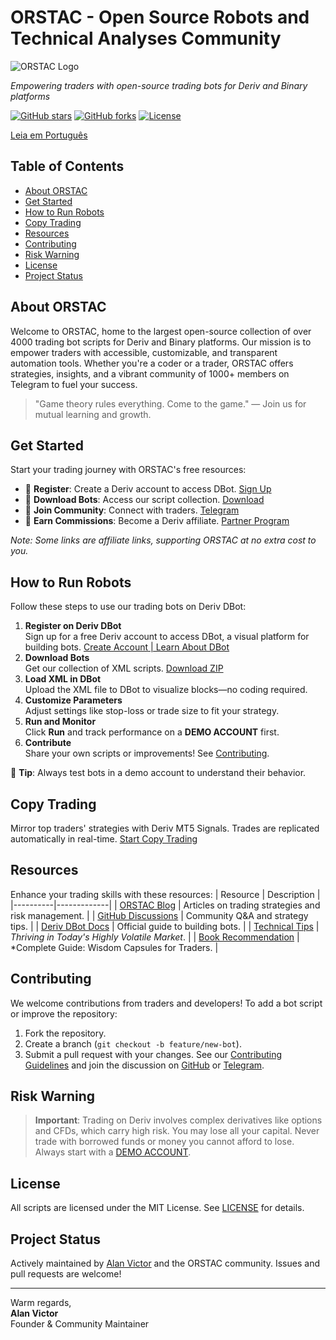 # ORSTAC - Open Source Robots and Technical Analyses Community

![ORSTAC Logo](https://orstac.com/wp-content/uploads/2025/01/cropped-cropped-logo-ORSTAC.webp)

*Empowering traders with open-source trading bots for Deriv and Binary platforms*

[![GitHub stars](https://img.shields.io/github/stars/alanvito1/ORSTAC)](https://github.com/alanvito1/ORSTAC/stargazers)
[![GitHub forks](https://img.shields.io/github/forks/alanvito1/ORSTAC)](https://github.com/alanvito1/ORSTAC/network)
[![License](https://img.shields.io/github/license/alanvito1/ORSTAC)](https://github.com/alanvito1/ORSTAC/blob/main/LICENSE)

[Leia em Português](README.pt-BR.md)

## Table of Contents
- [About ORSTAC](#about-orstac)
- [Get Started](#get-started)
- [How to Run Robots](#how-to-run-robots)
- [Copy Trading](#copy-trading)
- [Resources](#resources)
- [Contributing](#contributing)
- [Risk Warning](#risk-warning)
- [License](#license)
- [Project Status](#project-status)

## About ORSTAC

Welcome to ORSTAC, home to the largest open-source collection of over 4000 trading bot scripts for Deriv and Binary platforms. Our mission is to empower traders with accessible, customizable, and transparent automation tools. Whether you're a coder or a trader, ORSTAC offers strategies, insights, and a vibrant community of 1000+ members on Telegram to fuel your success.

> "Game theory rules everything. Come to the game." — Join us for mutual learning and growth.

## Get Started
Start your trading journey with ORSTAC's free resources:
- 📝 **Register**: Create a Deriv account to access DBot. [Sign Up](https://track.deriv.com/_h1BT0Uryldi34Ib7uprVbWNd7ZgqdRLk/1/)
- 🤖 **Download Bots**: Access our script collection. [Download](https://github.com/alanvito1/ORSTAC/archive/refs/heads/main.zip)
- 💬 **Join Community**: Connect with traders. [Telegram](https://t.me/superbinarybots)
- 💼 **Earn Commissions**: Become a Deriv affiliate. [Partner Program](https://track.deriv.com/_h1BT0Uryldilxv1B6h4gZ2Nd7ZgqdRLk/1/)

*Note: Some links are affiliate links, supporting ORSTAC at no extra cost to you.*

## How to Run Robots
Follow these steps to use our trading bots on Deriv DBot:
1. **Register on Deriv DBot**  
   Sign up for a free Deriv account to access DBot, a visual platform for building bots. [Create Account | Learn About DBot](https://track.deriv.com/_h1BT0Uryldi34Ib7uprVbWNd7ZgqdRLk/1/)
2. **Download Bots**  
   Get our collection of XML scripts. [Download ZIP](https://github.com/alanvito1/ORSTAC/archive/refs/heads/main.zip)
3. **Load XML in DBot**  
   Upload the XML file to DBot to visualize blocks—no coding required.
4. **Customize Parameters**  
   Adjust settings like stop-loss or trade size to fit your strategy.
5. **Run and Monitor**  
   Click **Run** and track performance on a **DEMO ACCOUNT** first.
6. **Contribute**  
   Share your own scripts or improvements! See [Contributing](#contributing).

📌 **Tip**: Always test bots in a demo account to understand their behavior.

## Copy Trading
Mirror top traders' strategies with Deriv MT5 Signals. Trades are replicated automatically in real-time. [Start Copy Trading](https://track.deriv.com/_h1BT0Uryldj45mrAMZ2h2WNd7ZgqdRLk/1/)

## Resources
Enhance your trading skills with these resources:
| Resource | Description |
|----------|-------------|
| [ORSTAC Blog](https://orstac.com) | Articles on trading strategies and risk management. |
| [GitHub Discussions](https://github.com/alanvito1/ORSTAC/discussions) | Community Q&A and strategy tips. |
| [Deriv DBot Docs](https://deriv.com/dbot) | Official guide to building bots. |
| [Technical Tips](https://orstac.com/category/technical-tips/) | *Thriving in Today's Highly Volatile Market*. |
| [Book Recommendation](https://pay.kiwify.com.br/PHsbGPU) | *Complete Guide: Wisdom Capsules for Traders. |

## Contributing
We welcome contributions from traders and developers! To add a bot script or improve the repository:
1. Fork the repository.
2. Create a branch (`git checkout -b feature/new-bot`).
3. Submit a pull request with your changes.
See our [Contributing Guidelines](CONTRIBUTING.md) and join the discussion on [GitHub](https://github.com/alanvito1/ORSTAC/discussions) or [Telegram](https://t.me/superbinarybots).

## Risk Warning
> **Important**: Trading on Deriv involves complex derivatives like options and CFDs, which carry high risk. You may lose all your capital. Never trade with borrowed funds or money you cannot afford to lose. Always start with a [DEMO ACCOUNT](https://track.deriv.com/_h1BT0Uryldi34Ib7uprVbWNd7ZgqdRLk/1/).

## License
All scripts are licensed under the MIT License. See [LICENSE](LICENSE) for details.

## Project Status
Actively maintained by [Alan Victor](https://github.com/alanvito1) and the ORSTAC community. Issues and pull requests are welcome!

---

Warm regards,  
**Alan Victor**  
Founder & Community Maintainer
